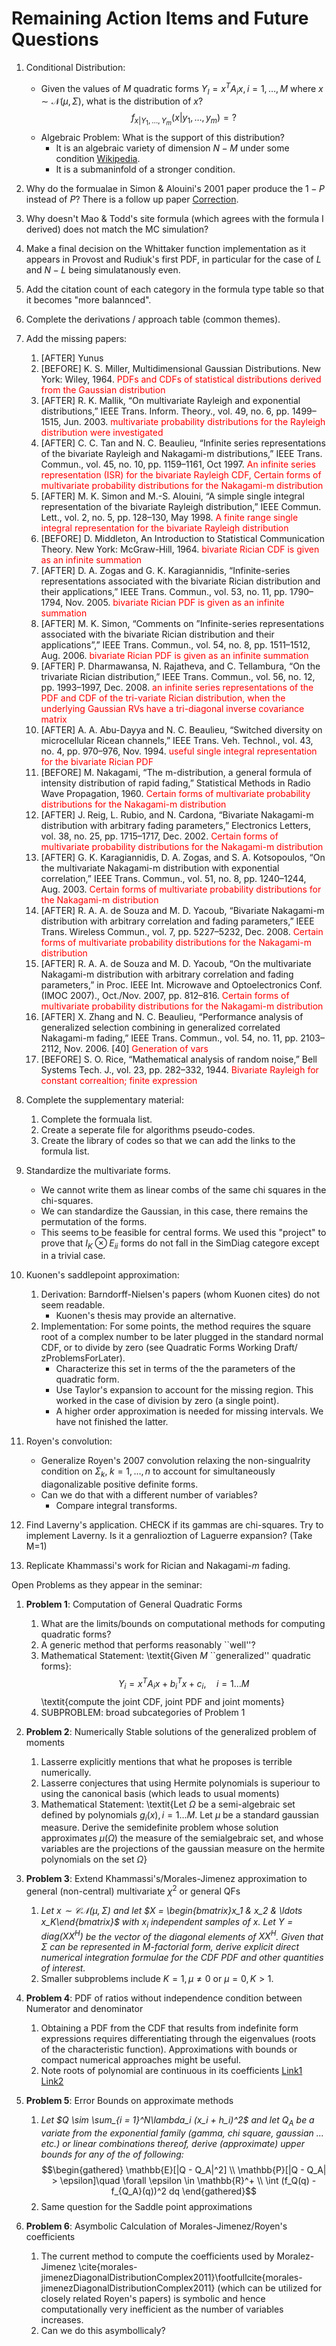 # Remaining Action Items and Future Questions

1. Conditional Distribution:
    - Given the values of $M$ quadratic forms $Y_I = x^TA_ix, i=1,\ldots,M$ where $x\sim \mathcal{N}(\mu, \Sigma)$, what is the distribution of $x$? $$f_{x|Y_1,\ldots,Y_m}(x|y_1,\ldots,y_m)=?$$
    - Algebraic Problem: What is the support of this distribution? 
        - It is an algebraic variety of dimension $N-M$ under some condition [Wikipedia](https://en.wikipedia.org/wiki/Dimension_of_an_algebraic_variety#Computation_of_the_dimension).
        - It is a submaninfold of a stronger condition.

2. Why do the formualae in Simon & Alouini's 2001 paper produce the $1-P$ instead of $P$? There is a follow up paper [Correction](https://ieeexplore.ieee.org/stamp/stamp.jsp?arnumber=1658230).

3. Why doesn't Mao & Todd's site formula (which agrees with the formula I derived) does not match the MC simulation?

4. Make a final decision on the Whittaker function implementation as it appears in Provost and Rudiuk's first PDF, in particular for the case of $L$ and $N-L$ being simulatanously even.

5. Add the citation count of each category in the formula type table so that it becomes "more balannced".

6. Complete the derivations / approach table (common themes).

7. Add the missing papers:
    1. [AFTER] Yunus
    1. [BEFORE] K. S. Miller, Multidimensional Gaussian Distributions. New York: Wiley, 1964. <span style="color:red"> PDFs and CDFs of statistical distributions derived from the Gaussian distribution </span>
    2.  [AFTER] R. K. Mallik, “On multivariate Rayleigh and exponential distributions,” IEEE Trans. Inform. Theory., vol. 49, no. 6, pp. 1499–1515, Jun. 2003. <span style="color:red"> multivariate probability distributions for the Rayleigh distribution were investigated </span>
    3.  [AFTER] C. C. Tan and N. C. Beaulieu, “Infinite series representations of the bivariate Rayleigh and Nakagami-m distributions,” IEEE Trans. Commun., vol. 45, no. 10, pp. 1159–1161, Oct 1997. <span style="color:red"> An infinite series representation (ISR) for the bivariate Rayleigh CDF, Certain forms of multivariate probability distributions for the Nakagami-m distribution </span>
    4. [AFTER] M. K. Simon and M.-S. Alouini, “A simple single integral representation of the bivariate Rayleigh distribution,” IEEE Commun. Lett., vol. 2, no. 5, pp. 128–130, May 1998. <span style="color:red">  A finite range single integral representation for the bivariate Rayleigh distribution </span>
    5. [BEFORE] D. Middleton, An Introduction to Statistical Communication Theory. New York: McGraw-Hill, 1964. <span style="color:red">  bivariate Rician CDF is given as an infinite summation </span>
    6. [AFTER] D. A. Zogas and G. K. Karagiannidis, “Infinite-series representations associated with the bivariate Rician distribution and their applications,” IEEE Trans. Commun., vol. 53, no. 11, pp. 1790–1794, Nov. 2005. <span style="color:red">  bivariate Rician PDF is given as an infinite summation </span>
    7.  [AFTER] M. K. Simon, “Comments on ”Infinite-series representations associated with the bivariate Rician distribution and their applications”,” IEEE Trans. Commun., vol. 54, no. 8, pp. 1511–1512, Aug. 2006. <span style="color:red">  bivariate Rician PDF is given as an infinite summation </span>
    8. [AFTER] P. Dharmawansa, N. Rajatheva, and C. Tellambura, “On the trivariate Rician distribution,” IEEE Trans. Commun., vol. 56, no. 12, pp. 1993–1997, Dec. 2008. <span style="color:red"> an infinite series representations of the PDF and CDF of the tri-variate Rician distribution, when the underlying Gaussian RVs have a tri-diagonal
    inverse covariance matrix </span>
    9. [AFTER] A. A. Abu-Dayya and N. C. Beaulieu, “Switched diversity on microcellular Ricean
    channels,” IEEE Trans. Veh. Technol., vol. 43, no. 4, pp. 970–976, Nov. 1994. <span style="color:red"> useful single integral representation for the bivariate Rician PDF </span>
    10.  [BEFORE] M. Nakagami, “The m-distribution, a general formula of intensity distribution of rapid fading,” Statistical Methods in Radio Wave Propagation, 1960. <span style="color:red">  Certain forms of multivariate probability distributions for the Nakagami-m distribution </span>
    11. [AFTER] J. Reig, L. Rubio, and N. Cardona, “Bivariate Nakagami-m distribution with arbitrary fading parameters,” Electronics Letters, vol. 38, no. 25, pp. 1715–1717, Dec. 2002. <span style="color:red">  Certain forms of multivariate probability distributions for the Nakagami-m distribution </span>
    12. [AFTER] G. K. Karagiannidis, D. A. Zogas, and S. A. Kotsopoulos, “On the multivariate Nakagami-m distribution with exponential correlation,” IEEE Trans. Commun., vol. 51, no. 8, pp. 1240–1244, Aug. 2003. <span style="color:red">  Certain forms of multivariate probability distributions for the Nakagami-m distribution </span>
    13. [AFTER] R. A. A. de Souza and M. D. Yacoub, “Bivariate Nakagami-m distribution with arbitrary correlation and fading parameters,” IEEE Trans. Wireless Commun., vol. 7, pp.
    5227–5232, Dec. 2008. <span style="color:red">  Certain forms of multivariate probability distributions for the Nakagami-m distribution </span>
    14. [AFTER] R. A. A. de Souza and M. D. Yacoub, “On the multivariate Nakagami-m distribution with arbitrary correlation and fading parameters,” in Proc. IEEE Int. Microwave and Optoelectronics Conf. (IMOC 2007)., Oct./Nov. 2007, pp. 812–816. <span style="color:red">  Certain forms of multivariate probability distributions for the Nakagami-m distribution </span>
    15. [AFTER] X. Zhang and N. C. Beaulieu, “Performance analysis of generalized selection combining in generalized correlated Nakagami-m fading,” IEEE Trans. Commun., vol. 54, no. 11, pp. 2103–2112, Nov. 2006. [40] <span style="color:red"> Generation of vars </span>
    16. [BEFORE] S. O. Rice, “Mathematical analysis of random noise,” Bell Systems Tech. J., vol. 23, pp. 282–332, 1944. <span style="color:red"> Bivariate Rayleigh for constant correaltion; finite expression </span>


8. Complete the supplementary material:
    1. Complete the formuala list.
    2. Create a seperate file for algorithms pseudo-codes.
    3. Create the library of codes so that we can add the links to the formula list.

9. Standardize the multivariate forms.
    - We cannot write them as linear combs of the same chi squares in the chi-squares.
    - We can standardize the Gaussian, in this case, there remains the permutation of the forms. 
    - This seems to be feasible for central forms. We used this "project" to prove that $I_K \otimes E_{ii}$ forms do not fall in the SimDiag categore except in a trivial case.

10. Kuonen's saddlepoint approximation:
    1. Derivation: Barndorff-Nielsen's papers (whom Kuonen cites) do not seem readable. 
        - Kuonen's thesis may provide an alternative.
    2. Implementation: For some points, the method requires the square root of a complex number to be later plugged in the standard normal CDF, or to divide by zero (see Quadratic Forms Working Draft/ zProblemsForLater).
        - Characterize this set in terms of the the parameters of the quadratic form.
        - Use Taylor's expansion to account for the missing region. This worked in the case of division by zero (a single point). 
        - A higher order approximation is needed for missing intervals. We have not finished the latter.

11. Royen's convolution:
    - Generalize Royen's 2007 convolution relaxing the non-singualrity condition on $\Sigma_k,\;k=1,\ldots,n$ to account for simultaneously diagonalizable positive definite forms.
    - Can we do that with a different number of variables?
        - Compare integral transforms.

12. Find Laverny's application. CHECK if its gammas are chi-squares. Try to implement Laverny. Is it a genralioztion of Laguerre expansion? (Take M=1)

13. Replicate Khammassi's work for Rician and Nakagami-$m$ fading.


Open Problems as they appear in the seminar:

1. **Problem 1**: Computation of General Quadratic Forms
    1. What are the limits/bounds on computational methods for computing quadratic forms?
    2. A generic method that performs reasonably ``well''?
    3.  Mathematical Statement: \textit{Given $M$ ``generalized'' quadratic forms}: $$Y_i =  x^T A_i x + b_i^T x + c_i,\quad i = 1 \ldots M$$ \textit{compute the joint CDF, joint PDF and joint moments}
    4. SUBPROBLEM: broad subcategories of Problem 1

2. **Problem 2**: Numerically Stable solutions of the generalized problem of moments
    1.  Lasserre explicitly mentions that what he proposes is terrible numerically. 
    2. Lasserre conjectures that using Hermite polynomials is superiour to using the canonical basis (which leads to usual moments)
    3. Mathematical Statement: \textit{Let $\Omega$ be a semi-algebraic set defined by polynomials $g_i(x), i = 1 \ldots M$. Let $\mu$ be a standard gaussian measure. Derive the semidefinite problem whose solution approximates $\mu(\Omega)$ the measure of the semialgebraic set, and whose variables are the projections of the gaussian measure on the hermite polynomials on the set $\Omega$}

3. **Problem 3**: Extend Khammassi's/Morales-Jimenez approximation to general (non-central) multivariate $\chi^2$ or general QFs
    1. *Let $x \sim \mathcal{CN}(\mu, \Sigma)$ and let $X = \begin{bmatrix}x_1 & x_2 & \ldots x_K\end{bmatrix}$ with $x_i$ independent samples of $x$. Let $Y = \text{diag}(XX^H)$ be the vector of the diagonal elements of $XX^H$. Given that $\Sigma$ can be represented in M-factorial form, derive explicit direct numerical integration formulae for the CDF PDF and other quantities of interest.*
    2. Smaller subproblems include $K=1, \mu\neq 0$ or $\mu = 0, K > 1$.

4. **Problem 4**: PDF of ratios without independence condition between Numerator and denominator
    1. Obtaining a PDF from the CDF that results from indefinite form expressions requires differentiating through the eigenvalues (roots of the characteristic function). Approximations with bounds or compact numerical approaches might be useful.
    2. Note roots of polynomial are continuous in its coefficients [Link1](https://arxiv.org/abs/2206.13013)
    [Link2](https://arxiv.org/abs/2206.13013)

5. **Problem 5**: Error Bounds on approximate methods
    1. *Let $Q \sim \sum_{i = 1}^N\lambda_i (x_i + h_i)^2$ and let $Q_A$ be a variate from the exponential family (gamma, chi square, gaussian ... etc.) or linear combinations thereof, derive (approximate) upper bounds for any of the of following:* $$\begin{gathered}
                \mathbb{E}[|Q - Q_A|^2] \\
                \mathbb{P}[|Q - Q_A| > \epsilon]\quad \forall \epsilon \in \mathbb{R}^+ \\
                \int (f_Q(q) - f_{Q_A}(q))^2 dq
            \end{gathered}$$
    2. Same question for the Saddle point approximations

6. **Problem 6**: Asymbolic Calculation of Morales-Jimenez/Royen's coefficients
    1. The current method to compute the coefficients used by Moralez-Jimenez \cite{morales-jimenezDiagonalDistributionComplex2011}\footfullcite{morales-jimenezDiagonalDistributionComplex2011} (which can be utilized for closely related Royen's papers) is symbolic and hence computationally very inefficient as the number of variables increases.
    2. Can we do this asymbollicaly? 